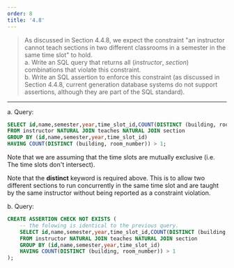 ```yaml
---
order: 8
title: '4.8'
---
```

> As discussed in Section 4.4.8, we expect the constraint "an instructor cannot teach
> sections in two different classrooms in a semester in the same time slot" to hold. 
> <br>
> a. Write an SQL query that returns all (_instructor_, _section_) combinations 
> that violate this constraint. <br>
> b. Write an SQL assertion to enforce this constraint (as discussed in Section 4.4.8, 
> current generation database systems do not support assertions, although they are part 
> of the SQL standard). <br> 

--------------------------------

a. Query: 

```sql
SELECT id,name,semester,year,time_slot_id,COUNT(DISTINCT (building, room_number))
FROM instructor NATURAL JOIN teaches NATURAL JOIN section
GROUP BY (id,name,semester,year,time_slot_id)
HAVING COUNT(DISTINCT (building, room_number)) > 1; 
```

Note that we are assuming that the time slots are mutually exclusive (i.e. The time slots don't intersect). 

Note that the **distinct** keyword is required above. This is to allow two different
sections to run concurrently in the same time slot and are taught by the same instructor
without being reported as a constraint violation. 

b. Query: 

```sql
CREATE ASSERTION CHECK NOT EXISTS (
    -- the folowing is identical to the previous query.
    SELECT id,name,semester,year,time_slot_id,COUNT(DISTINCT (building, room_number))
    FROM instructor NATURAL JOIN teaches NATURAL JOIN section
    GROUP BY (id,name,semester,year,time_slot_id)
    HAVING COUNT(DISTINCT (building, room_number)) > 1
);
```